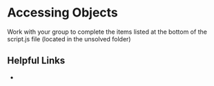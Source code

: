 # Accessing Objects

Work with your group to complete the items listed at the bottom of the script.js file (located in the unsolved folder)

## Helpful Links

- []()
